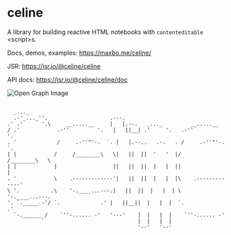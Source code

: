 # celine

A library for building reactive HTML notebooks with `contenteditable` &lt;script&gt;s.

Docs, demos, examples: https://maxbo.me/celine/

JSR: https://jsr.io/@celine/celine

API docs: https://jsr.io/@celine/celine/doc

![Open Graph Image](https://maxbo.me/celine/og.png)


```

  _..._                                                                
  .-'_..._''.                    .---.                                    
.' .'      '.\     __.....__     |   |.--.   _..._         __.....__      
/ .'            .-''         '.   |   ||__| .'     '.   .-''         '.    
. '             /     .-''"'-.  `. |   |.--..   .-.   . /     .-''"'-.  `.  
| |            /     /________\   \|   ||  ||  '   '  |/     /________\   \ 
| |            |                  ||   ||  ||  |   |  ||                  | 
. '            \    .-------------'|   ||  ||  |   |  |\    .-------------' 
\ '.          .\    '-.____...---.|   ||  ||  |   |  | \    '-.____...---. 
'. `._____.-'/ `.             .' |   ||__||  |   |  |  `.             .'  
  `-.______ /    `''-...... -'   '---'    |  |   |  |    `''-...... -'    
           `                              |  |   |  |                     
                                          '--'   '--'                     
```

